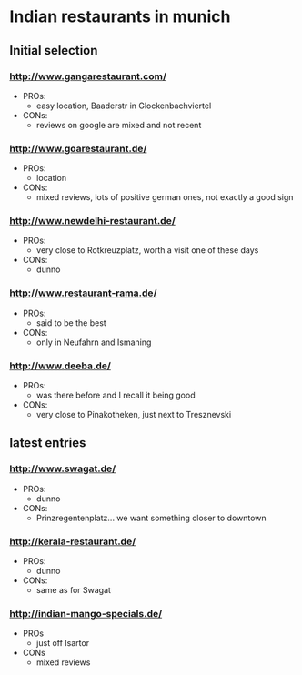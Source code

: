 # Indian restaurants in munich
## Initial selection
### http://www.gangarestaurant.com/
* PROs:
  * easy location, Baaderstr in Glockenbachviertel
* CONs:
  * reviews on google are mixed and not recent
### http://www.goarestaurant.de/
* PROs:
  * location
* CONs:
  * mixed reviews, lots of positive german ones, not exactly a good sign
### http://www.newdelhi-restaurant.de/
* PROs:
  * very close to Rotkreuzplatz, worth a visit one of these days
* CONs:
  * dunno
### http://www.restaurant-rama.de/
* PROs:
  * said to be the best
* CONs:
  * only in Neufahrn and Ismaning
### http://www.deeba.de/
* PROs:
  * was there before and I recall it being good
* CONs:
  * very close to Pinakotheken, just next to Tresznevski
  
## latest entries
### http://www.swagat.de/
* PROs:
  * dunno
* CONs:
  * Prinzregentenplatz... we want something closer to downtown
### http://kerala-restaurant.de/
* PROs:
  * dunno
* CONs:
  * same as for Swagat
### http://indian-mango-specials.de/
* PROs
  * just off Isartor
* CONs
  * mixed reviews
